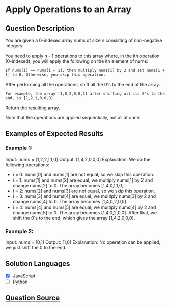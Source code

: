 # Apply Operations to an Array

## Question Description

You are given a 0-indexed array nums of size n consisting of non-negative integers.

You need to apply n - 1 operations to this array where, in the ith operation (0-indexed), you will apply the following on the ith element of nums:

    If nums[i] == nums[i + 1], then multiply nums[i] by 2 and set nums[i + 1] to 0. Otherwise, you skip this operation.

After performing all the operations, shift all the 0's to the end of the array.

    For example, the array [1,0,2,0,0,1] after shifting all its 0's to the end, is [1,2,1,0,0,0].

Return the resulting array.

Note that the operations are applied sequentially, not all at once.

## Examples of Expected Results

### Example 1:

Input: nums = [1,2,2,1,1,0]
Output: [1,4,2,0,0,0]
Explanation: We do the following operations:

- i = 0: nums[0] and nums[1] are not equal, so we skip this operation.
- i = 1: nums[1] and nums[2] are equal, we multiply nums[1] by 2 and change nums[2] to 0. The array becomes [1,4,0,1,1,0].
- i = 2: nums[2] and nums[3] are not equal, so we skip this operation.
- i = 3: nums[3] and nums[4] are equal, we multiply nums[3] by 2 and change nums[4] to 0. The array becomes [1,4,0,2,0,0].
- i = 4: nums[4] and nums[5] are equal, we multiply nums[4] by 2 and change nums[5] to 0. The array becomes [1,4,0,2,0,0].
  After that, we shift the 0's to the end, which gives the array [1,4,2,0,0,0].

### Example 2:

Input: nums = [0,1]
Output: [1,0]
Explanation: No operation can be applied, we just shift the 0 to the end.

## Solution Languages

- [x] JavaScript
- [ ] Python

## [Question Source](https://leetcode.com/problems/apply-operations-to-an-array)

